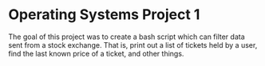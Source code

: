 # Operating Systems Project 1
The goal of this project was to create a bash script which can filter data sent
from a stock exchange. That is, print out a list of tickets held by a user, find the  last
known price of a ticket, and other things.
